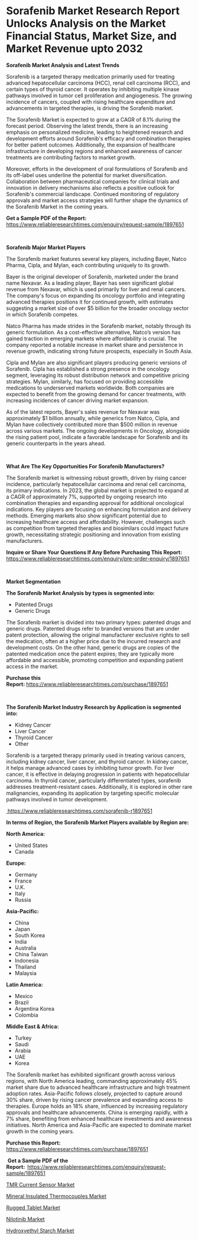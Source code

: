 <p><h1>Sorafenib Market Research Report Unlocks Analysis on the Market Financial Status, Market Size, and Market Revenue upto 2032</h1></p><p><strong>Sorafenib Market Analysis and Latest Trends</strong></p>
<p><p>Sorafenib is a targeted therapy medication primarily used for treating advanced hepatocellular carcinoma (HCC), renal cell carcinoma (RCC), and certain types of thyroid cancer. It operates by inhibiting multiple kinase pathways involved in tumor cell proliferation and angiogenesis. The growing incidence of cancers, coupled with rising healthcare expenditure and advancements in targeted therapies, is driving the Sorafenib market. </p><p>The Sorafenib Market is expected to grow at a CAGR of 8.1% during the forecast period. Observing the latest trends, there is an increasing emphasis on personalized medicine, leading to heightened research and development efforts around Sorafenib's efficacy and combination therapies for better patient outcomes. Additionally, the expansion of healthcare infrastructure in developing regions and enhanced awareness of cancer treatments are contributing factors to market growth. </p><p>Moreover, efforts in the development of oral formulations of Sorafenib and its off-label uses underline the potential for market diversification. Collaboration between pharmaceutical companies for clinical trials and innovation in delivery mechanisms also reflects a positive outlook for Sorafenib's commercial landscape. Continued monitoring of regulatory approvals and market access strategies will further shape the dynamics of the Sorafenib Market in the coming years.</p></p>
<p><strong>Get a Sample PDF of the Report:&nbsp;</strong> <a href="https://www.reliableresearchtimes.com/enquiry/request-sample/1897651?utm_campaign=2263&utm_medium=2&utm_source=Github&utm_content=ia&utm_term=08032025&utm_id=sorafenib">https://www.reliableresearchtimes.com/enquiry/request-sample/1897651</a></p>
<p>&nbsp;</p>
<p><strong>Sorafenib Major Market Players</strong></p>
<p><p>The Sorafenib market features several key players, including Bayer, Natco Pharma, Cipla, and Mylan, each contributing uniquely to its growth.</p><p>Bayer is the original developer of Sorafenib, marketed under the brand name Nexavar. As a leading player, Bayer has seen significant global revenue from Nexavar, which is used primarily for liver and renal cancers. The company's focus on expanding its oncology portfolio and integrating advanced therapies positions it for continued growth, with estimates suggesting a market size of over $5 billion for the broader oncology sector in which Sorafenib competes.</p><p>Natco Pharma has made strides in the Sorafenib market, notably through its generic formulation. As a cost-effective alternative, Natco’s version has gained traction in emerging markets where affordability is crucial. The company reported a notable increase in market share and persistence in revenue growth, indicating strong future prospects, especially in South Asia.</p><p>Cipla and Mylan are also significant players producing generic versions of Sorafenib. Cipla has established a strong presence in the oncology segment, leveraging its robust distribution network and competitive pricing strategies. Mylan, similarly, has focused on providing accessible medications to underserved markets worldwide. Both companies are expected to benefit from the growing demand for cancer treatments, with increasing incidences of cancer driving market expansion.</p><p>As of the latest reports, Bayer's sales revenue for Nexavar was approximately $1 billion annually, while generics from Natco, Cipla, and Mylan have collectively contributed more than $500 million in revenue across various markets. The ongoing developments in Oncology, alongside the rising patient pool, indicate a favorable landscape for Sorafenib and its generic counterparts in the years ahead.</p></p>
<p>&nbsp;</p>
<p><strong>What Are The Key Opportunities For Sorafenib Manufacturers?</strong></p>
<p><p>The Sorafenib market is witnessing robust growth, driven by rising cancer incidence, particularly hepatocellular carcinoma and renal cell carcinoma, its primary indications. In 2023, the global market is projected to expand at a CAGR of approximately 7%, supported by ongoing research into combination therapies and expanding approval for additional oncological indications. Key players are focusing on enhancing formulation and delivery methods. Emerging markets also show significant potential due to increasing healthcare access and affordability. However, challenges such as competition from targeted therapies and biosimilars could impact future growth, necessitating strategic positioning and innovation from existing manufacturers.</p></p>
<p><strong>Inquire or Share Your Questions If Any Before Purchasing This Report:</strong> <a href="https://www.reliableresearchtimes.com/enquiry/pre-order-enquiry/1897651?utm_campaign=2263&utm_medium=2&utm_source=Github&utm_content=ia&utm_term=08032025&utm_id=sorafenib">https://www.reliableresearchtimes.com/enquiry/pre-order-enquiry/1897651</a></p>
<p>&nbsp;</p>
<p><strong>Market Segmentation</strong></p>
<p><strong>The Sorafenib Market Analysis by types is segmented into:</strong></p>
<p><ul><li>Patented Drugs</li><li>Generic Drugs</li></ul></p>
<p><p>The Sorafenib market is divided into two primary types: patented drugs and generic drugs. Patented drugs refer to branded versions that are under patent protection, allowing the original manufacturer exclusive rights to sell the medication, often at a higher price due to the incurred research and development costs. On the other hand, generic drugs are copies of the patented medication once the patent expires; they are typically more affordable and accessible, promoting competition and expanding patient access in the market.</p></p>
<p><strong>Purchase this Report:&nbsp;</strong><a href="https://www.reliableresearchtimes.com/purchase/1897651?utm_campaign=2263&utm_medium=2&utm_source=Github&utm_content=ia&utm_term=08032025&utm_id=sorafenib">https://www.reliableresearchtimes.com/purchase/1897651</a></p>
<p>&nbsp;</p>
<p><strong>The Sorafenib Market Industry Research by Application is segmented into:</strong></p>
<p><ul><li>Kidney Cancer</li><li>Liver Cancer</li><li>Thyroid Cancer</li><li>Other</li></ul></p>
<p><p>Sorafenib is a targeted therapy primarily used in treating various cancers, including kidney cancer, liver cancer, and thyroid cancer. In kidney cancer, it helps manage advanced cases by inhibiting tumor growth. For liver cancer, it is effective in delaying progression in patients with hepatocellular carcinoma. In thyroid cancer, particularly differentiated types, sorafenib addresses treatment-resistant cases. Additionally, it is explored in other rare malignancies, expanding its application by targeting specific molecular pathways involved in tumor development.</p></p>
<p><a href="https://www.reliableresearchtimes.com/sorafenib-r1897651?utm_campaign=2263&utm_medium=2&utm_source=Github&utm_content=ia&utm_term=08032025&utm_id=sorafenib">&nbsp;https://www.reliableresearchtimes.com/sorafenib-r1897651</a></p>
<p><strong>In terms of Region, the Sorafenib Market Players available by Region are:</strong></p>
<p>
    <p> <strong> North America: </strong>
        <ul>
            <li>United States</li>
            <li>Canada</li>
        </ul>
        </p> 
    <p> <strong> Europe: </strong>
        <ul>
            <li>Germany</li>
            <li>France</li>
            <li>U.K.</li>
            <li>Italy</li>
            <li>Russia</li>
        </ul>
        </p> 
    <p> <strong> Asia-Pacific: </strong>
        <ul>
            <li>China</li>
            <li>Japan</li>
            <li>South Korea</li>
            <li>India</li>
            <li>Australia</li>
            <li>China Taiwan</li>
            <li>Indonesia</li>
            <li>Thailand</li>
            <li>Malaysia</li>
        </ul>
        </p> 
    <p> <strong> Latin America: </strong>
        <ul>
            <li>Mexico</li>
            <li>Brazil</li>
            <li>Argentina Korea</li>
            <li>Colombia</li>
        </ul>
        </p> 
    <p> <strong> Middle East & Africa: </strong>
        <ul>
            <li>Turkey</li>
            <li>Saudi</li>
            <li>Arabia</li>
            <li>UAE</li>
            <li>Korea</li>
        </ul>
    </p>
    </p>
<p><p>The Sorafenib market has exhibited significant growth across various regions, with North America leading, commanding approximately 45% market share due to advanced healthcare infrastructure and high treatment adoption rates. Asia-Pacific follows closely, projected to capture around 30% share, driven by rising cancer prevalence and expanding access to therapies. Europe holds an 18% share, influenced by increasing regulatory approvals and healthcare advancements. China is emerging rapidly, with a 7% share, benefiting from enhanced healthcare investments and awareness initiatives. North America and Asia-Pacific are expected to dominate market growth in the coming years.</p></p>
<p><strong>Purchase this Report: </strong><a href="https://www.reliableresearchtimes.com/purchase/1897651?utm_campaign=2263&utm_medium=2&utm_source=Github&utm_content=ia&utm_term=08032025&utm_id=sorafenib">https://www.reliableresearchtimes.com/purchase/1897651</a></p>
<p>&nbsp;<strong>Get a Sample PDF of the Report:&nbsp;&nbsp;</strong><a href="https://www.reliableresearchtimes.com/enquiry/request-sample/1897651?utm_campaign=2263&utm_medium=2&utm_source=Github&utm_content=ia&utm_term=08032025&utm_id=sorafenib">https://www.reliableresearchtimes.com/enquiry/request-sample/1897651</a></p>
<p><strong></strong></p>
<p><p><a href="https://www.linkedin.com/pulse/tmr-current-sensor-market-growth-outlook-2025-2032-sales-revenue-gfj0f?utm_campaign=2263&utm_medium=2&utm_source=Github&utm_content=ia&utm_term=08032025&utm_id=sorafenib">TMR Current Sensor Market</a></p><p><a href="https://www.linkedin.com/pulse/in-depth-mineral-insulated-thermocouples-market-report-size-vzxif?utm_campaign=2263&utm_medium=2&utm_source=Github&utm_content=ia&utm_term=08032025&utm_id=sorafenib">Mineral Insulated Thermocouples Market</a></p><p><a href="https://www.linkedin.com/pulse/rugged-tablet-research-report-industry-development-estimated-o1fyf?utm_campaign=2263&utm_medium=2&utm_source=Github&utm_content=ia&utm_term=08032025&utm_id=sorafenib">Rugged Tablet Market</a></p><p><a href="https://github.com/kuziaaring40/Market-Research-Report-List-1/blob/main/nilotinib-market.md?utm_campaign=2263&utm_medium=2&utm_source=Github&utm_content=ia&utm_term=08032025&utm_id=sorafenib">Nilotinib Market</a></p><p><a href="https://github.com/hoganemken50/Market-Research-Report-List-1/blob/main/hydroxyethyl-starch-market.md?utm_campaign=2263&utm_medium=2&utm_source=Github&utm_content=ia&utm_term=08032025&utm_id=sorafenib">Hydroxyethyl Starch Market</a></p></p>